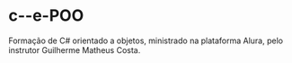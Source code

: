# c--e-POO
Formação de C# orientado a objetos, ministrado na plataforma Alura, pelo instrutor Guilherme Matheus Costa.
